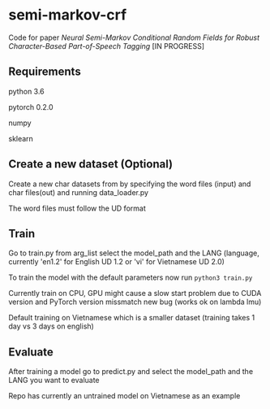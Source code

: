 # semi-markov-crf

Code for paper *Neural Semi-Markov Conditional Random Fields for Robust Character-Based Part-of-Speech Tagging* \[IN PROGRESS\]

## Requirements
python 3.6

pytorch 0.2.0

numpy

sklearn

## Create a new dataset (Optional)

Create a new char datasets from by specifying the word files (input) and char files(out) and running data_loader.py

The word files must follow the UD format

## Train

Go to train.py from arg\_list select the model\_path and the LANG (language, currently 'en1.2' for English  UD 1.2 or 'vi' for Vietnamese UD 2.0)

To train the model with the default parameters now run `python3 train.py`

Currently train on CPU, GPU might cause a slow start problem due to CUDA version and PyTorch version missmatch new bug (works ok on lambda lmu)

Default training on Vietnamese which is a smaller dataset (training takes 1 day vs 3 days on english)

## Evaluate

After training a model go to predict.py and select the model\_path and the LANG you want to evaluate

Repo has currently an untrained model on Vietnamese as an example





